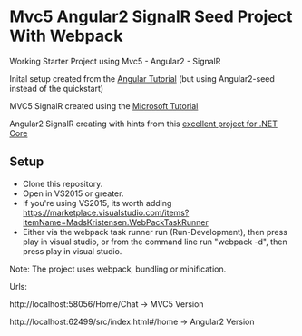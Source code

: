 # Mvc5 Angular2 SignalR Seed Project With Webpack

Working Starter Project using Mvc5 - Angular2 - SignalR

Inital setup created from the [Angular Tutorial](https://angular.io/docs/ts/latest/cookbook/visual-studio-2015.html) (but using Angular2-seed instead of the quickstart)

MVC5 SignalR created using the [Microsoft Tutorial](https://docs.microsoft.com/en-us/aspnet/signalr/overview/getting-started/tutorial-getting-started-with-signalr-and-mvc)

Angular2 SignalR creating with hints from this [excellent project for .NET Core](https://github.com/FabianGosebrink/ASPNETCore-Angular-SignalR-Typescript)


## Setup

- Clone this repository.
- Open in VS2015 or greater.
- If you're using VS2015, its worth adding https://marketplace.visualstudio.com/items?itemName=MadsKristensen.WebPackTaskRunner
- Either via the webpack task runner run (Run-Development), then press play in visual studio, or from the command line run "webpack -d", then press play in visual studio.


Note: The project uses webpack, bundling or minification.

Urls:

http://localhost:58056/Home/Chat -> MVC5 Version

http://localhost:62499/src/index.html#/home -> Angular2 Version


